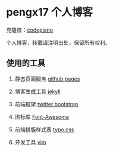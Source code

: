 # pengx17 个人博客

克隆自：[codepiano](codepiano.github.io)

个人博客，转载请注明出处，保留所有权利。

## 使用的工具

1. 静态页面服务   [github pages](http://pages.github.com )

1. 博客生成工具   [jekyll](https://github.com/mojombo/jekyll )

1. 前端框架       [twitter bootstrap](http://twitter.github.io/bootstrap )

1. 图标库         [Font-Awesome](http://fortawesome.github.io/Font-Awesome)

1. 前端排版样式表 [typo.css](http://typo.sofish.de )

1. 开发工具       [vim](http://www.vim.org/ )
